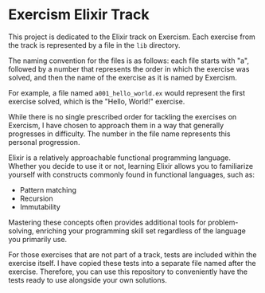 # Exercism Elixir Track

This project is dedicated to the Elixir track on Exercism. Each exercise from the track is represented by a file in the `lib` directory. 

The naming convention for the files is as follows: each file starts with "a", followed by a number that represents the order in which the exercise was solved, and then the name of the exercise as it is named by Exercism. 

For example, a file named `a001_hello_world.ex` would represent the first exercise solved, which is the "Hello, World!" exercise.

While there is no single prescribed order for tackling the exercises on Exercism, I have chosen to approach them in a way that generally progresses in difficulty. The number in the file name represents this personal progression. 

Elixir is a relatively approachable functional programming language. Whether you decide to use it or not, learning Elixir allows you to familiarize yourself with constructs commonly found in functional languages, such as:
- Pattern matching
- Recursion
- Immutability

Mastering these concepts often provides additional tools for problem-solving, enriching your programming skill set regardless of the language you primarily use.

For those exercises that are not part of a track, tests are included within the exercise itself. I have copied these tests into a separate file named after the exercise. Therefore, you can use this repository to conveniently have the tests ready to use alongside your own solutions.

